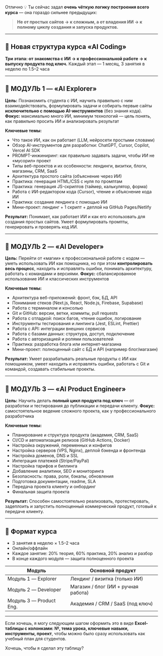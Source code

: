 Отлично 💡
Ты сейчас задал **очень чёткую логику построения всего курса** — она гораздо сильнее предыдущих:

> **Не от простых сайтов → к сложным, а от владения ИИ → к полному циклу создания и запуска продуктов.**

---

## 🧠 Новая структура курса «AI Coding»

**Три этапа: от знакомства с ИИ → к профессиональной работе → к выпуску продукта под ключ.**
Каждый этап — 1 месяц, 3 занятия в неделю по 1.5–2 часа

---

## 📘 МОДУЛЬ 1 — «AI Explorer»

**Цель:** Познакомить студента с ИИ, научить правильно с ним взаимодействовать, формулировать задачи и собирать первые сайты **исключительно с помощью AI-инструментов** (без знания кода).
**Фокус:** максимально много ИИ, минимум технологий — цель понять, как правильно просить ИИ и анализировать результат

**Ключевые темы:**

* Что такое ИИ, как он работает (LLM, нейросети простыми словами)
* Обзор AI-инструментов для разработки: ChatGPT, Cursor, Copilot, Vercel AI SDK
* PROMPT-инжиниринг: как правильно задавать задачи, чтобы ИИ не «мусорил» проект
* Типы веб-проектов и их особенности: лендинги, визитки, блоги, магазины, CRM, SaaS
* Архитектура простого сайта (объяснение через ИИ)
* Практика: генерация HTML/CSS с нуля по промптам
* Практика: генерация JS-скриптов (таймер, калькулятор, форма)
* Работа с ИИ-редактором кода (Cursor), чтение и объяснение кода ИИ
* Практика: создание лендинга с помощью ИИ
* Мини-проект: лендинг + 1 скрипт + деплой на GitHub Pages/Netlify

**Результат:**
Понимает, как работает ИИ и как его использовать для создания простых сайтов. Умеет формулировать промпты, генерировать и проверять код ИИ.

---

## 📘 МОДУЛЬ 2 — «AI Developer»

**Цель:** Перейти от «магии» к профессиональной работе с кодом — уметь использовать ИИ как помощника, но при этом **контролировать весь процесс**, находить и исправлять ошибки, понимать архитектуру, работать с командами и версиями.
**Фокус:** сбалансированное использование ИИ и классических инструментов

**Ключевые темы:**

* Архитектура веб-приложений: фронт, бэк, БД, API
* Понимание стеков (Next.js, React, Node.js, Firebase, Supabase)
* Работа с терминалом и консолью
* Git и GitHub: версии, ветки, коммиты, pull requests
* Работа с отладкой: поиск багов, чтение ошибок, логирование
* Инструменты тестирования и линтинга (Jest, ESLint, Prettier)
* Работа с API: интеграции внешних сервисов
* Работа с базами данных: структура, доступ, подключение
* Работа с авторизацией и ролями пользователей
* Практика: разработка блога или интернет-магазина
* Мини-проект: полноценный сайт с БД и API (например блог/магазин)

**Результат:**
Умеет разрабатывать реальные продукты с ИИ как помощником, умеет находить и исправлять ошибки, работать с Git и командой, создавать стабильные проекты.

---

## 📘 МОДУЛЬ 3 — «AI Product Engineer»

**Цель:** Научить делать **полный цикл продукта под ключ** — от разработки и тестирования до публикации и передачи клиенту.
**Фокус:** самостоятельное ведение сложного проекта, как у профессионального разработчика

**Ключевые темы:**

* Планирование и структура продукта (академия, CRM, SaaS)
* CI/CD и автоматизация релизов (GitHub Actions, Docker)
* Настройка окружений, переменных и конфигов
* Настройка серверов (VPS, Nginx), деплой бэкенда и фронтенда
* Настройка доменов, DNS и SSL
* Интеграция платежей (Stripe/PayPal)
* Настройка тарифов и биллинга
* Добавление аналитики, SEO и мониторинга
* Безопасность: права, роли, бэкапы, обновления
* Подготовка документации, readme, SLA
* Передача проекта клиенту и онбординг
* Финальная защита проекта

**Результат:**
Способен самостоятельно реализовать, протестировать, задеплоить и запустить полноценный коммерческий продукт, готовый к передаче клиенту.

---

## 📌 Формат курса

* 3 занятия в неделю × 1.5–2 часа
* Онлайн/оффлайн
* Каждое занятие: 20% теория, 60% практика, 20% анализ и разбор
* В конце каждого модуля — защита полноценного проекта

| Модуль                  | Основной продукт                    |
| ----------------------- | ----------------------------------- |
| Модуль 1 — Explorer     | Лендинг / визитка (только ИИ)       |
| Модуль 2 — Developer    | Магазин / блог (ИИ + ручная работа) |
| Модуль 3 — Product Eng. | Академия / CRM / SaaS (под ключ)    |

---

Если хочешь, я могу следующим шагом оформить это в виде **Excel-таблицы с колонками: №, тема урока, ключевые навыки, инструменты, проект**,
чтобы можно было сразу использовать как учебный план для студентов.

Хочешь, чтобы я сделал эту таблицу?
